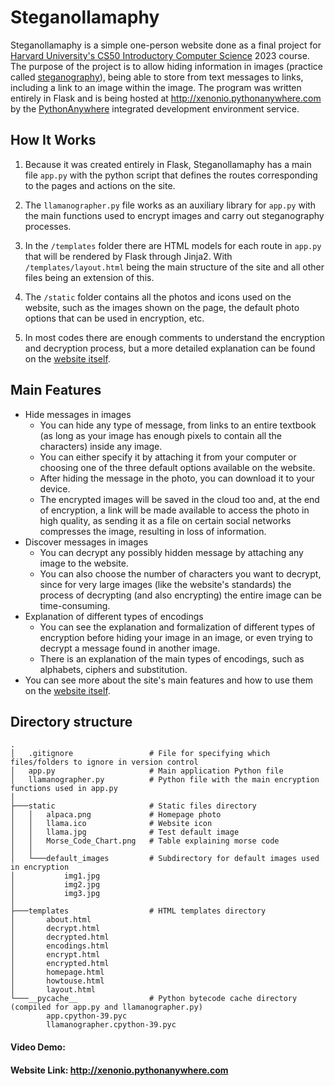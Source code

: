 # Steganollamaphy

Steganollamaphy is a simple one-person website done as a final project for <a href="https://cs50.harvard.edu/x/2023/">Harvard University's CS50 Introductory Computer Science</a> 2023 course. The purpose of the project is to allow hiding information in images (practice called <a href="https://en.wikipedia.org/wiki/Steganography">steganography</a>), being able to store from text messages to links, including a link to an image within the image. The program was written entirely in Flask and is being hosted at http://xenonio.pythonanywhere.com by the <a href="https://www.pythonanywhere.com/">PythonAnywhere</a> integrated development environment service.

## How It Works

1. Because it was created entirely in Flask, Steganollamaphy has a main file `app.py` with the python script that defines the routes corresponding to the pages and actions on the site.

2. The `llamanographer.py` file works as an auxiliary library for `app.py` with the main functions used to encrypt images and carry out steganography processes.

3. In the `/templates` folder there are HTML models for each route in `app.py` that will be rendered by Flask through Jinja2. With `/templates/layout.html` being the main structure of the site and all other files being an extension of this.

4. The `/static` folder contains all the photos and icons used on the website, such as the images shown on the page, the default photo options that can be used in encryption, etc.

5. In most codes there are enough comments to understand the encryption and decryption process, but a more detailed explanation can be found on the <a href="http://xenonio.pythonanywhere.com/about">website itself</a>.

## Main Features

* Hide messages in images
  * You can hide any type of message, from links to an entire textbook (as long as your image has enough pixels to contain all the characters) inside any image.
  * You can either specify it by attaching it from your computer or choosing one of the three default options available on the website.
  * After hiding the message in the photo, you can download it to your device.
  * The encrypted images will be saved in the cloud too and, at the end of encryption, a link will be made available to access the photo in high quality, as sending it as a file on certain social networks compresses the image, resulting in loss of information.
* Discover messages in images
  * You can decrypt any possibly hidden message by attaching any image to the website.
  * You can also choose the number of characters you want to decrypt, since for very large images (like the website's standards) the process of decrypting (and also encrypting) the entire image can be time-consuming.
* Explanation of different types of encodings
  * You can see the explanation and formalization of different types of encryption before hiding your image in an image, or even trying to decrypt a message found in another image.
  * There is an explanation of the main types of encodings, such as alphabets, ciphers and substitution.
* You can see more about the site's main features and how to use them on the <a href="http://xenonio.pythonanywhere.com/htu">website itself</a>.

## Directory structure
```
.
│   .gitignore                 # File for specifying which files/folders to ignore in version control
│   app.py                     # Main application Python file
│   llamanographer.py          # Python file with the main encryption functions used in app.py
│
├───static                     # Static files directory
│   │   alpaca.png             # Homepage photo
│   │   llama.ico              # Website icon
│   │   llama.jpg              # Test default image
│   │   Morse_Code_Chart.png   # Table explaining morse code
│   │
│   └───default_images         # Subdirectory for default images used in encryption
│           img1.jpg
│           img2.jpg
│           img3.jpg
│
├───templates                  # HTML templates directory
│       about.html
│       decrypt.html
│       decrypted.html
│       encodings.html
│       encrypt.html
│       encrypted.html
│       homepage.html
│       howtouse.html
│       layout.html
└───__pycache__                # Python bytecode cache directory (compiled for app.py and llamanographer.py)
        app.cpython-39.pyc
        llamanographer.cpython-39.pyc
```

#### Video Demo: <YouTube URL>
#### Website Link: http://xenonio.pythonanywhere.com
